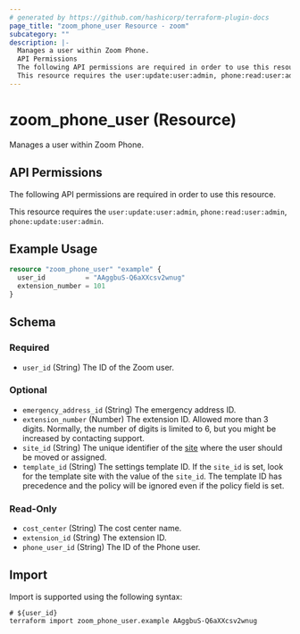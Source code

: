 ```yaml
---
# generated by https://github.com/hashicorp/terraform-plugin-docs
page_title: "zoom_phone_user Resource - zoom"
subcategory: ""
description: |-
  Manages a user within Zoom Phone.
  API Permissions
  The following API permissions are required in order to use this resource.
  This resource requires the user:update:user:admin, phone:read:user:admin, phone:update:user:admin.
---
```


# zoom_phone_user (Resource)

Manages a user within Zoom Phone.

## API Permissions

The following API permissions are required in order to use this resource.

This resource requires the `user:update:user:admin`, `phone:read:user:admin`, `phone:update:user:admin`.

## Example Usage

```terraform
resource "zoom_phone_user" "example" {
  user_id          = "AAggbuS-Q6aXXcsv2wnug"
  extension_number = 101
}
```

<!-- schema generated by tfplugindocs -->
## Schema

### Required

- `user_id` (String) The ID of the Zoom user.

### Optional

- `emergency_address_id` (String) The emergency address ID.
- `extension_number` (Number) The extension ID. Allowed more than 3 digits. Normally, the number of digits is limited to 6, but you might be increased by contacting support.
- `site_id` (String) The unique identifier of the [site](https://support.zoom.us/hc/en-us/articles/360020809672z) where the user should be moved or assigned.
- `template_id` (String) The settings template ID. If the `site_id` is set, look for the template site with the value of the `site_id`. The template ID has precedence and the policy will be ignored even if the policy field is set.

### Read-Only

- `cost_center` (String) The cost center name.
- `extension_id` (String) The extension ID.
- `phone_user_id` (String) The ID of the Phone user.

## Import

Import is supported using the following syntax:

```shell
# ${user_id}
terraform import zoom_phone_user.example AAggbuS-Q6aXXcsv2wnug
```
